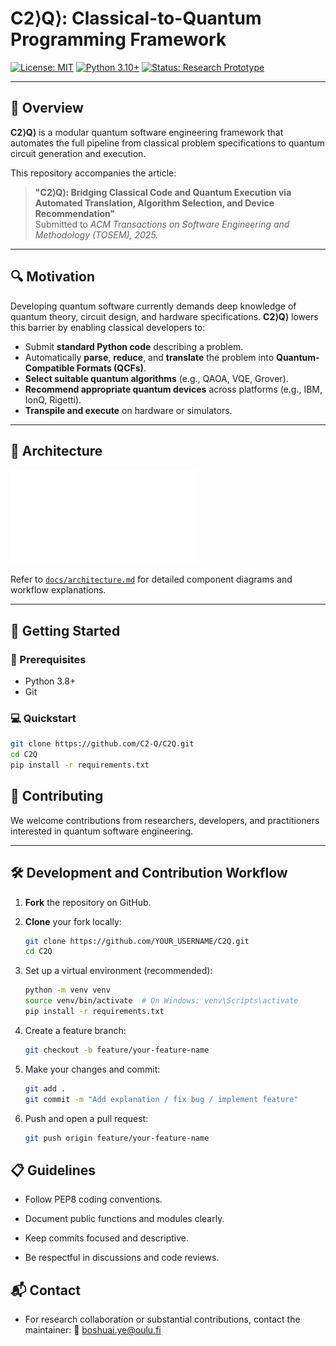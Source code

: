 # C2⟩Q⟩: Classical-to-Quantum Programming Framework

[![License: MIT](https://img.shields.io/badge/License-MIT-green.svg)](LICENSE)
[![Python 3.10+](https://img.shields.io/badge/Python-3.8+-blue.svg)](https://www.python.org/downloads/)
[![Status: Research Prototype](https://img.shields.io/badge/status-research--prototype-orange)]()

---

## 🧭 Overview

**C2⟩Q⟩** is a modular quantum software engineering framework that automates the full pipeline from classical problem specifications to quantum circuit generation and execution.

This repository accompanies the article:

> **"C2⟩Q⟩: Bridging Classical Code and Quantum Execution via Automated Translation, Algorithm Selection, and Device Recommendation"**  
> Submitted to *ACM Transactions on Software Engineering and Methodology (TOSEM), 2025.*

---

## 🔍 Motivation

Developing quantum software currently demands deep knowledge of quantum theory, circuit design, and hardware specifications. **C2⟩Q⟩** lowers this barrier by enabling classical developers to:

- Submit **standard Python code** describing a problem.
- Automatically **parse**, **reduce**, and **translate** the problem into **Quantum-Compatible Formats (QCFs)**.
- **Select suitable quantum algorithms** (e.g., QAOA, VQE, Grover).
- **Recommend appropriate quantum devices** across platforms (e.g., IBM, IonQ, Rigetti).
- **Transpile and execute** on hardware or simulators.

---

## 📐 Architecture

![Framework Overview](src/assets/classiq_flow.pdf)

Refer to [`docs/architecture.md`](docs/architecture.md) for detailed component diagrams and workflow explanations.

---

## 🚀 Getting Started

### 🔧 Prerequisites

- Python 3.8+
- Git

### 💻 Quickstart

```bash
git clone https://github.com/C2-Q/C2Q.git
cd C2Q
pip install -r requirements.txt
```
## 🤝 Contributing

We welcome contributions from researchers, developers, and practitioners interested in quantum software engineering.

---

## 🛠️ Development and Contribution Workflow

1. **Fork** the repository on GitHub.

2. **Clone** your fork locally:

   ```bash
   git clone https://github.com/YOUR_USERNAME/C2Q.git
   cd C2Q
3. Set up a virtual environment (recommended):

    ```bash
    python -m venv venv
    source venv/bin/activate  # On Windows: venv\Scripts\activate
    pip install -r requirements.txt
4. Create a feature branch:
    ```bash
    git checkout -b feature/your-feature-name
5. Make your changes and commit:

    ```bash
    git add .
    git commit -m "Add explanation / fix bug / implement feature"
6. Push and open a pull request:
    ```bash
    git push origin feature/your-feature-name
   
## 📋 Guidelines
- Follow PEP8 coding conventions.

- Document public functions and modules clearly.

- Keep commits focused and descriptive.

- Be respectful in discussions and code reviews.

## 📬 Contact
- For research collaboration or substantial contributions, contact the maintainer:
 📧 boshuai.ye@oulu.fi





